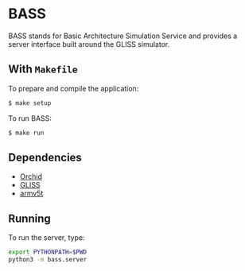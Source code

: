 # BASS

BASS stands for Basic Architecture Simulation Service and provides a server interface built around the GLISS simulator.

## With `Makefile`

To prepare and compile the application:
```sh
$ make setup
```

To run BASS:
```sh
$ make run
```

## Dependencies

  * [Orchid](https://github.com/hcasse/Orchid)
  * [GLISS](https://sourcesup.renater.fr/projects/gliss2)
  * [armv5t](https://sourcesup.renater.fr/projects/gliss2)

## Running

To run the server, type:

```sh
export PYTHONPATH=$PWD
python3 -m bass.server
```

